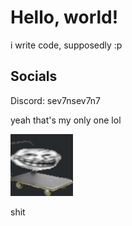 # Hello, world!

i write code, supposedly :p

## Socials
Discord: sev7nsev7n7

yeah that's my only one lol

<!-- ![trolololololo](/assets/trolley_larger.png | width = 100) -->
<img src="/assets/trolley_larger.png" width="100">

shit
